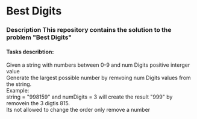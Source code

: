# Best Digits  
### Description This repository contains the solution to the problem "Best Digits" <br />
#### Tasks describtion: <br />
Given a string with numbers between 0-9 and num Digits positive interger value <br />
Generate the largest possible number by remvoing num Digits values from the string. <br />
Example: <br />
string = "998159" and numDigits = 3  will create the result "999" by removein the 3 digtis 815. <br />
Its not allowed to change the order only remove a number <br />
